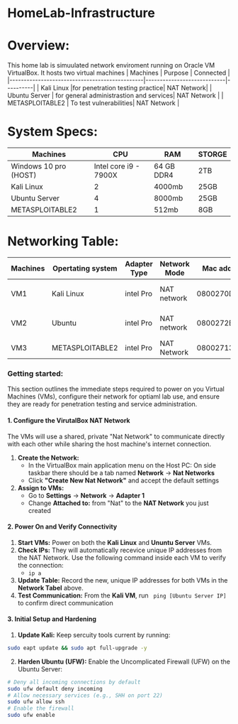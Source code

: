 # HomeLab-Infrastructure

# Overview: 
  This home lab is simuulated network enviroment running on Oracle VM VirtualBox.
  It hosts two virtual machines
  | Machines                                       | Purpose        | Connected |
|-----------------------------------------------|----------------------------|----------|
| Kali Linux                                    |for penetration testing practice| NAT Network|
| Ubuntu Server          | for general administrastion and services| NAT Network |
| METASPLOITABLE2        | To test vulnerabilities| NAT Network | 
      
# System Specs:
   | Machines                                   | CPU                         | RAM |  STORGE |
|-----------------------------------------------|----------------------------|---------|-------|
| Windows 10 pro (HOST)                                | Intel core i9 - 7900X | 64 GB DDR4| 2TB|
| Kali Linux          | 2 | 4000mb  |25GB
| Ubuntu Server       | 4 | 8000mb  |25GB
| METASPLOITABLE2     | 1 | 512mb   |8GB

# Networking Table: 
| Machines   | Opertating system| Adapter Type| Network Mode|Mac address| IP address|Purpose|
|------------|------------------|-------------|-------------|-----------|-----------|------|
|VM1           |Kali Linux | intel Pro | NAT network| 0800270D1B72 | 10.0.2.3 | Pentesting security tools|
|VM2       | Ubuntu | intel Pro | NAT network|0800272B2EED | 10.0.2.15 | Web server testing services|
|VM3       | METASPLOITABLE2 | intel Pro | NAT Network| 080027133BAF | 192.168.1.3 | Vulnerability Testing| 

### Getting started:
This section outlines the immediate steps required to power on you Virtual Machines (VMs),
configure their network for optiaml lab use, and ensure they are ready for penetration testing and 
service administration.

#### 1. Configure the VirutalBox NAT Network 
The VMs will use a shared, private "Nat Network" to communicate directly with each other while sharing the host machine's internet connection.

1. **Create the Network:**
   * In the VirtualBox main application menu on the Host PC: On side taskbar there should be a tab named **Network** -> **Nat Networks** 
   * Click **"Create New Nat Network"** and accept the default settings
2. **Assign to VMs:**
   * Go to **Settings** -> **Network** -> **Adapter 1** 
   * Change **Attached to:** from "Nat" to the **NAT Network** you just created
   
#### 2. Power On and Verify Connectivity
1. **Start VMs:** Power on both the **Kali Linux** and **Ununtu Server** VMs.
2. **Check IPs:** They will automatically recevice unique IP addresses from the NAT Network.
   Use the following command inside each VM to verify the connection:
   * `ip a`
3. **Update Table:** Record the new, unique IP addresses for both VMs in the **Network Tabel** above.
4. **Test Communication:** From the **Kali VM**, run ` ping [Ubuntu Server IP]` to confirm direct communication

#### 3. Initial Setup and Hardening
1. **Update Kali:** Keep sercuity tools current by running: 
```bash
sudo eapt update && sudo apt full-upgrade -y
```
2. **Harden Ubuntu (UFW):** Enable the Uncomplicated Firewall (UFW) on the Ubuntu Server:
```bash
# Deny all incoming connections by default 
sudo ufw default deny incoming
# Allow necessary services (e.g., SHH on port 22)
sudo ufw allow ssh
# Enable the firewall 
sudo ufw enable
```
